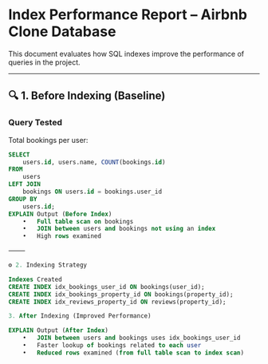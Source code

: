 # Index Performance Report – Airbnb Clone Database

This document evaluates how SQL indexes improve the performance of queries in the project.

---

## 🔍 1. Before Indexing (Baseline)

### Query Tested
Total bookings per user:

```sql
SELECT 
    users.id, users.name, COUNT(bookings.id)
FROM 
    users
LEFT JOIN 
    bookings ON users.id = bookings.user_id
GROUP BY 
    users.id;
EXPLAIN Output (Before Index)
	•	Full table scan on bookings
	•	JOIN between users and bookings not using an index
	•	High rows examined

⸻

⚙️ 2. Indexing Strategy

Indexes Created
CREATE INDEX idx_bookings_user_id ON bookings(user_id);
CREATE INDEX idx_bookings_property_id ON bookings(property_id);
CREATE INDEX idx_reviews_property_id ON reviews(property_id);

3. After Indexing (Improved Performance)

EXPLAIN Output (After Index)
	•	JOIN between users and bookings uses idx_bookings_user_id
	•	Faster lookup of bookings related to each user
	•	Reduced rows examined (from full table scan to index scan)

